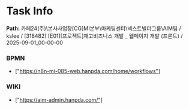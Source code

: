 # Task Info

**Path:** 카페24(주)\본사사업장\[CG]MI본부\마케팅센터\넥스트빌더그룹\AIM팀 / kslee / [318482] [E01][프로젝트]재고비즈니스 개발 _ 웹페이지 개발 (프론트) / 2025-09-01_00-00-00

### BPMN
- ["https://n8n-mi-085-web.hanpda.com/home/workflows"]

### WIKI
- ["https://aim-admin.hanpda.com/"]

